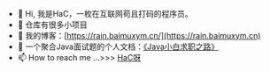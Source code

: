 - 👋 Hi, 我是HaC，一枚在互联网苟且打码的程序员。
- 👀 仓库有很多小项目
- 🌱 我的博客：[https://rain.baimuxym.cn/](https://rain.baimuxym.cn)
- 💞️ 一个聚合Java面试题的个人文档：[《Java小白求职之路》](https://learnjava.baimuxym.cn/#/)
- 📫 How to reach me ...>>> [HaC呀](https://cdn.jsdelivr.net/gh/DogerRain/image@main/Home/HelloCoder.png)

<!---
HelloCoder-HaC/HelloCoder-HaC is a ✨ special ✨ repository because its `README.md` (this file) appears on your GitHub profile.
You can click the Preview link to take a look at your changes.
--->
